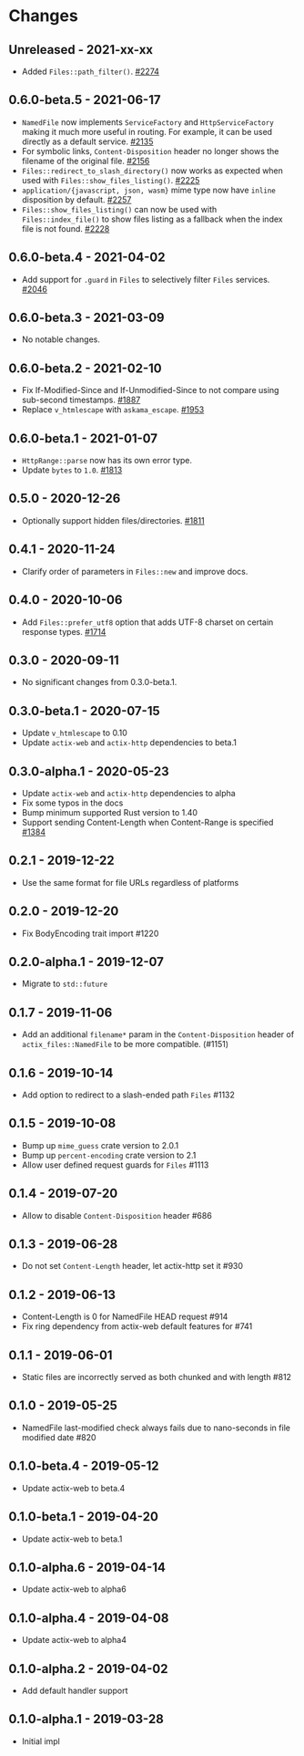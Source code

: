 # Changes

## Unreleased - 2021-xx-xx
* Added `Files::path_filter()`. [#2274]

[#2274]: https://github.com/actix/actix-web/pull/2274


## 0.6.0-beta.5 - 2021-06-17
* `NamedFile` now implements `ServiceFactory` and `HttpServiceFactory` making it much more useful in routing. For example, it can be used directly as a default service. [#2135]
* For symbolic links, `Content-Disposition` header no longer shows the filename of the original file. [#2156]
* `Files::redirect_to_slash_directory()` now works as expected when used with `Files::show_files_listing()`. [#2225]
* `application/{javascript, json, wasm}` mime type now have `inline` disposition by default. [#2257]
* `Files::show_files_listing()` can now be used with `Files::index_file()` to show files listing as a fallback when the index file is not found. [#2228]

[#2135]: https://github.com/actix/actix-web/pull/2135
[#2156]: https://github.com/actix/actix-web/pull/2156
[#2225]: https://github.com/actix/actix-web/pull/2225
[#2257]: https://github.com/actix/actix-web/pull/2257
[#2228]: https://github.com/actix/actix-web/pull/2228


## 0.6.0-beta.4 - 2021-04-02
* Add support for `.guard` in `Files` to selectively filter `Files` services. [#2046]

[#2046]: https://github.com/actix/actix-web/pull/2046


## 0.6.0-beta.3 - 2021-03-09
* No notable changes.


## 0.6.0-beta.2 - 2021-02-10
* Fix If-Modified-Since and If-Unmodified-Since to not compare using sub-second timestamps. [#1887]
* Replace `v_htmlescape` with `askama_escape`. [#1953]

[#1887]: https://github.com/actix/actix-web/pull/1887
[#1953]: https://github.com/actix/actix-web/pull/1953


## 0.6.0-beta.1 - 2021-01-07
* `HttpRange::parse` now has its own error type.
* Update `bytes` to `1.0`. [#1813]

[#1813]: https://github.com/actix/actix-web/pull/1813


## 0.5.0 - 2020-12-26
* Optionally support hidden files/directories. [#1811]

[#1811]: https://github.com/actix/actix-web/pull/1811


## 0.4.1 - 2020-11-24
* Clarify order of parameters in `Files::new` and improve docs.


## 0.4.0 - 2020-10-06
* Add `Files::prefer_utf8` option that adds UTF-8 charset on certain response types. [#1714]

[#1714]: https://github.com/actix/actix-web/pull/1714


## 0.3.0 - 2020-09-11
* No significant changes from 0.3.0-beta.1.


## 0.3.0-beta.1 - 2020-07-15
* Update `v_htmlescape` to 0.10
* Update `actix-web` and `actix-http` dependencies to beta.1


## 0.3.0-alpha.1 - 2020-05-23
* Update `actix-web` and `actix-http` dependencies to alpha
* Fix some typos in the docs
* Bump minimum supported Rust version to 1.40
* Support sending Content-Length when Content-Range is specified [#1384]

[#1384]: https://github.com/actix/actix-web/pull/1384


## 0.2.1 - 2019-12-22
* Use the same format for file URLs regardless of platforms


## 0.2.0 - 2019-12-20
* Fix BodyEncoding trait import #1220


## 0.2.0-alpha.1 - 2019-12-07
* Migrate to `std::future`


## 0.1.7 - 2019-11-06
* Add an additional `filename*` param in the `Content-Disposition` header of
  `actix_files::NamedFile` to be more compatible. (#1151)

## 0.1.6 - 2019-10-14
* Add option to redirect to a slash-ended path `Files` #1132


## 0.1.5 - 2019-10-08
* Bump up `mime_guess` crate version to 2.0.1
* Bump up `percent-encoding` crate version to 2.1
* Allow user defined request guards for `Files` #1113


## 0.1.4 - 2019-07-20
* Allow to disable `Content-Disposition` header #686


## 0.1.3 - 2019-06-28
* Do not set `Content-Length` header, let actix-http set it #930


## 0.1.2 - 2019-06-13
* Content-Length is 0 for NamedFile HEAD request #914
* Fix ring dependency from actix-web default features for #741


## 0.1.1 - 2019-06-01
* Static files are incorrectly served as both chunked and with length #812


## 0.1.0 - 2019-05-25
* NamedFile last-modified check always fails due to nano-seconds in file modified date #820


## 0.1.0-beta.4 - 2019-05-12
* Update actix-web to beta.4


## 0.1.0-beta.1 - 2019-04-20
* Update actix-web to beta.1


## 0.1.0-alpha.6 - 2019-04-14
* Update actix-web to alpha6


## 0.1.0-alpha.4 - 2019-04-08
* Update actix-web to alpha4


## 0.1.0-alpha.2 - 2019-04-02
* Add default handler support


## 0.1.0-alpha.1 - 2019-03-28
* Initial impl
